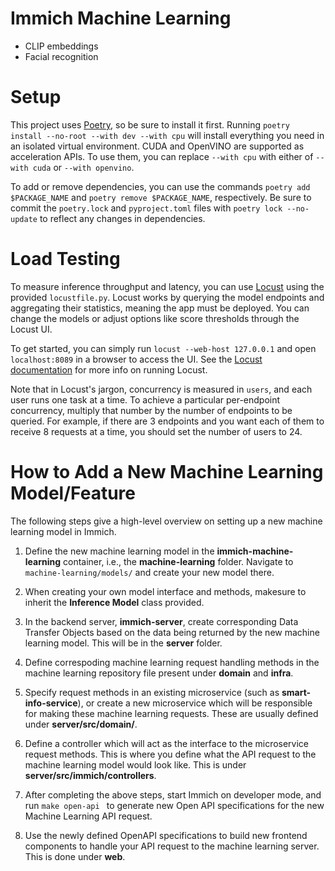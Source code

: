 # Immich Machine Learning

- CLIP embeddings
- Facial recognition

# Setup

This project uses [Poetry](https://python-poetry.org/docs/#installation), so be sure to install it first.
Running `poetry install --no-root --with dev --with cpu` will install everything you need in an isolated virtual environment.
CUDA and OpenVINO are supported as acceleration APIs. To use them, you can replace `--with cpu` with either of `--with cuda` or `--with openvino`.

To add or remove dependencies, you can use the commands `poetry add $PACKAGE_NAME` and `poetry remove $PACKAGE_NAME`, respectively.
Be sure to commit the `poetry.lock` and `pyproject.toml` files with `poetry lock --no-update` to reflect any changes in dependencies.


# Load Testing

To measure inference throughput and latency, you can use [Locust](https://locust.io/) using the provided `locustfile.py`.
Locust works by querying the model endpoints and aggregating their statistics, meaning the app must be deployed.
You can change the models or adjust options like score thresholds through the Locust UI.

To get started, you can simply run `locust --web-host 127.0.0.1` and open `localhost:8089` in a browser to access the UI. See the [Locust documentation](https://docs.locust.io/en/stable/index.html) for more info on running Locust. 

Note that in Locust's jargon, concurrency is measured in `users`, and each user runs one task at a time. To achieve a particular per-endpoint concurrency, multiply that number by the number of endpoints to be queried. For example, if there are 3 endpoints and you want each of them to receive 8 requests at a time, you should set the number of users to 24.


# How to Add a New Machine Learning Model/Feature

The following steps give a high-level overview on setting up a new machine learning model in Immich.

1. Define the new machine learning model in the **immich-machine-learning** container, i.e., the **machine-learning** folder. Navigate to `machine-learning/models/` and create your new model there.

2. When creating your own model interface and methods, makesure to inherit the  **Inference Model** class provided. 
3. In the backend server, **immich-server**, create corresponding Data Transfer Objects based on the data being returned by the new machine learning model. This will be in the **server** folder.
4. Define correspoding machine learning request handling methods in the machine learning repository file present under **domain** and **infra**.
5. Specify request methods in an existing microservice (such as **smart-info-service**), or create a new microservice which will be responsible for making these machine learning requests. These are usually defined under **server/src/domain/<microservice name>**.
6. Define a controller which will act as the interface to the microservice request methods. This is where you define what the API request to the machine learning model would look like. This is under **server/src/immich/controllers**.
7. After completing the above steps, start Immich on developer mode, and run `make open-api ` to generate new Open API specifications for the new Machine Learning API request.
8. Use the newly defined OpenAPI specifications to build new frontend components to handle your API request to the machine learning server. This is done under **web**.
